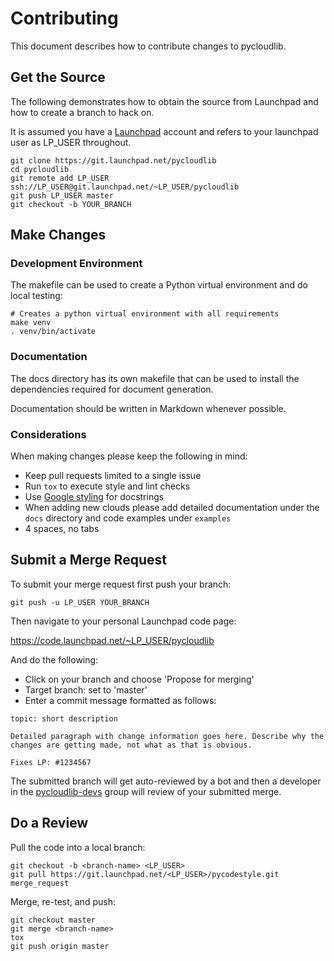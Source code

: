 # Contributing

This document describes how to contribute changes to pycloudlib.

## Get the Source

The following demonstrates how to obtain the source from Launchpad and how to create a branch to hack on.

It is assumed you have a [Launchpad](https://launchpad.net/) account and refers to your launchpad user as LP_USER throughout.

```shell
git clone https://git.launchpad.net/pycloudlib
cd pycloudlib
git remote add LP_USER ssh://LP_USER@git.launchpad.net/~LP_USER/pycloudlib
git push LP_USER master
git checkout -b YOUR_BRANCH
```

## Make Changes

### Development Environment

The makefile can be used to create a Python virtual environment and do local testing:

```shell
# Creates a python virtual environment with all requirements
make venv
. venv/bin/activate
```

### Documentation

The docs directory has its own makefile that can be used to install the dependencies required for document generation.

Documentation should be written in Markdown whenever possible.

### Considerations

When making changes please keep the following in mind:

* Keep pull requests limited to a single issue
* Run `tox` to execute style and lint checks
* Use [Google styling](https://github.com/google/styleguide/blob/gh-pages/pyguide.md) for docstrings
* When adding new clouds please add detailed documentation under the `docs` directory and code examples under `examples`
* 4 spaces, no tabs

## Submit a Merge Request

To submit your merge request first push your branch:

```shell
git push -u LP_USER YOUR_BRANCH
```

Then navigate to your personal Launchpad code page:

https://code.launchpad.net/~LP_USER/pycloudlib

And do the following:

* Click on your branch and choose 'Propose for merging'
* Target branch: set to 'master'
* Enter a commit message formatted as follows:

```text
topic: short description

Detailed paragraph with change information goes here. Describe why the
changes are getting made, not what as that is obvious.

Fixes LP: #1234567
```

The submitted branch will get auto-reviewed by a bot and then a developer in the [pycloudlib-devs](https://launchpad.net/~pycloudlib-devs) group will review of your submitted merge.

## Do a Review

Pull the code into a local branch:

```shell
git checkout -b <branch-name> <LP_USER>
git pull https://git.launchpad.net/<LP_USER>/pycodestyle.git merge_request
```

Merge, re-test, and push:

```shell
git checkout master
git merge <branch-name>
tox
git push origin master
```
